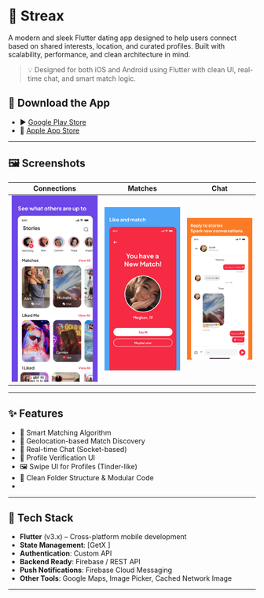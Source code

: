 # 🚀 Streax

A modern and sleek Flutter dating app designed to help users connect based on shared interests, location, and curated profiles. Built with scalability, performance, and clean architecture in mind.

> 💡 Designed for both iOS and Android using Flutter with clean UI, real-time chat, and smart match logic.

## 📲 Download the App

- ▶️ [Google Play Store](https://play.google.com/store/apps/details?id=com.nextmedia.streax&hl=en_IN&pli=1)
- 🍎 [Apple App Store](https://apps.apple.com/in/app/streax-stories-streaks-date/id6654905433)


---

## 🖼️ Screenshots

| Connections | Matches | Chat |
|------------|---------|------|
| ![Connections](assets/screenshots/connection.png) | ![Matches](assets/screenshots/match.png) | ![Chat](assets/screenshots/chat.png) |

---

## ✨ Features

- 🧬 Smart Matching Algorithm
- 📍 Geolocation-based Match Discovery
- 💬 Real-time Chat (Socket-based)
- 🔐 Profile Verification UI
- 🖼️ Swipe UI for Profiles (Tinder-like)
- 📂 Clean Folder Structure & Modular Code
- 
---

## 🔧 Tech Stack

- **Flutter** (v3.x) – Cross-platform mobile development
- **State Management**: [GetX ]
- **Authentication**: Custom API
- **Backend Ready**: Firebase / REST API
- **Push Notifications**: Firebase Cloud Messaging
- **Other Tools**: Google Maps, Image Picker, Cached Network Image

---



